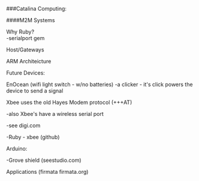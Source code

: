 ###Catalina Computing:

####M2M Systems

Why Ruby?  
-serialport gem

Host/Gateways

ARM Architeicture

Future Devices:

EnOcean (wifi light switch - w/no batteries)
-a clicker - it's click powers the device to send a signal

Xbee uses the old Hayes Modem protocol (+++AT)

-also Xbee's have a wireless serial port 

-see digi.com

-Ruby - xbee (github)


Arduino:

-Grove shield (seestudio.com)

Applications (firmata firmata.org)





